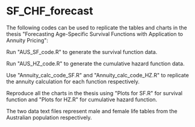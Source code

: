 # SF_CHF_forecast
The following codes can be used to replicate the tables and charts in the thesis "Forecasting Age-Specific Survival Functions with Application to Annuity Pricing":

Run "AUS_SF_code.R" to generate the survival function data.

Run "AUS_HZ_code.R" to generate the cumulative hazard function data.

Use "Annuity_calc_code_SF.R" and "Annuity_calc_code_HZ.R" to replicate the annuity calculation for each function respectively.

Reproduce all the charts in the thesis using "Plots for SF.R" for survival function and "Plots for HZ.R" for cumulative hazard function.

The two data text files represent male and female life tables from the Australian population respectively.
